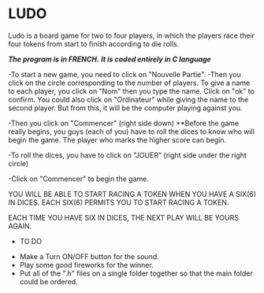 # LUDO
Ludo is a board game for two to four players, in which the players race their four tokens from start to finish according to die rolls. 

***The program is in FRENCH.***
***It is coded entirely in C language***

-To start a new game, you need to click on "Nouvelle Partie".
-Then you click on the circle corresponding to the number of
players. To give a name to each player, you click on "Nom" then you type 
the name. Click on "ok" to confirm.
You could also click on "Ordinateur" while giving the name to the second player. But from this, it will be the computer playing against you.

-Then you click on "Commencer" (right side down)
**Before the game really begins, you guys (each of you) have to roll the dices  to know who will begin the game.
 The player who marks the higher score can begin.

-To roll the dices, you have to click on "JOUER" (right side under the right circle)

-Click on "Commencer" to begin the game.

YOU WILL BE ABLE TO START RACING A TOKEN WHEN YOU HAVE A SIX(6) IN DICES.
EACH SIX(6) PERMITS YOU TO START RACING A TOKEN.

EACH TIME YOU HAVE SIX IN DICES, THE NEXT PLAY WILL BE YOURS AGAIN.

- TO DO
* Make a Turn ON/OFF button for the sound.
* Play some good fireworks for the winner.
* Put all of the ".h" files on a single folder together so that the main folder could be ordered.
